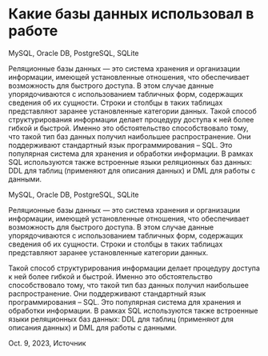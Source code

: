 # Какие базы данных использовал в работе

MySQL, Oracle DB, PostgreSQL, SQLite

Реляционные базы данных — это система хранения и организации информации, имеющей установленные отношения, что обеспечивает возможность для быстрого доступа. В этом случае данные упорядочиваются с использованием табличных форм, содержащих сведения об их сущности. Строки и столбцы в таких таблицах представляют заранее установленные категории данных.
Такой способ структурирования информации делает процедуру доступа к ней более гибкой и быстрой. Именно это обстоятельство способствовало тому, что такой тип баз данных получил наибольшее распространение. Они поддерживают стандартный язык программирования – SQL. Это популярная система для хранения и обработки информации. В рамках SQL используются также встроенные языки реляционных баз данных: DDL для таблиц (применяют для описания данных) и DML для работы с данными.


MySQL, Oracle DB, PostgreSQL, SQLite

Реляционные базы данных — это система хранения и организации информации, имеющей установленные отношения, что обеспечивает возможность для быстрого доступа. В этом случае данные упорядочиваются с использованием табличных форм, содержащих сведения об их сущности. Строки и столбцы в таких таблицах представляют заранее установленные категории данных.

Такой способ структурирования информации делает процедуру доступа к ней более гибкой и быстрой. Именно это обстоятельство способствовало тому, что такой тип баз данных получил наибольшее распространение. Они поддерживают стандартный язык программирования – SQL. Это популярная система для хранения и обработки информации. В рамках SQL используются также встроенные языки реляционных баз данных: DDL для таблиц (применяют для описания данных) и DML для работы с данными.



Oct. 9, 2023, Источник

